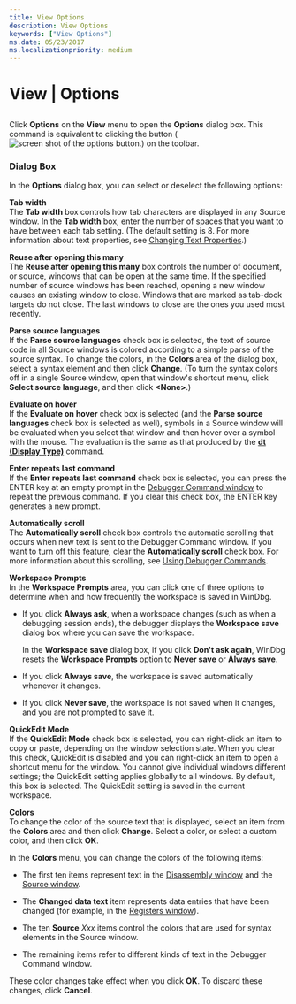 ```yaml
---
title: View Options
description: View Options
keywords: ["View Options"]
ms.date: 05/23/2017
ms.localizationpriority: medium
---
```


# View | Options


## <span id="ddk_view_options_dbg"></span><span id="DDK_VIEW_OPTIONS_DBG"></span>


Click **Options** on the **View** menu to open the **Options** dialog box. This command is equivalent to clicking the button (![screen shot of the options button.](images/tbopt.png)) on the toolbar.

### <span id="dialog_box"></span><span id="DIALOG_BOX"></span>Dialog Box

In the **Options** dialog box, you can select or deselect the following options:

<span id="Tab_width"></span><span id="tab_width"></span><span id="TAB_WIDTH"></span>**Tab width**  
The **Tab width** box controls how tab characters are displayed in any Source window. In the **Tab width** box, enter the number of spaces that you want to have between each tab setting. (The default setting is 8. For more information about text properties, see [Changing Text Properties](changing-text-properties.md).)

<span id="Reuse_after_opening_this_many"></span><span id="reuse_after_opening_this_many"></span><span id="REUSE_AFTER_OPENING_THIS_MANY"></span>**Reuse after opening this many**  
The **Reuse after opening this many** box controls the number of document, or source, windows that can be open at the same time. If the specified number of source windows has been reached, opening a new window causes an existing window to close. Windows that are marked as tab-dock targets do not close. The last windows to close are the ones you used most recently.

<span id="Parse_source_languages"></span><span id="parse_source_languages"></span><span id="PARSE_SOURCE_LANGUAGES"></span>**Parse source languages**  
If the **Parse source languages** check box is selected, the text of source code in all Source windows is colored according to a simple parse of the source syntax. To change the colors, in the **Colors** area of the dialog box, select a syntax element and then click **Change**. (To turn the syntax colors off in a single Source window, open that window's shortcut menu, click **Select source language**, and then click **&lt;None&gt;**.)

<span id="Evaluate_on_hover"></span><span id="evaluate_on_hover"></span><span id="EVALUATE_ON_HOVER"></span>**Evaluate on hover**  
If the **Evaluate on hover** check box is selected (and the **Parse source languages** check box is selected as well), symbols in a Source window will be evaluated when you select that window and then hover over a symbol with the mouse. The evaluation is the same as that produced by the [**dt (Display Type)**](dt--display-type-.md) command.

<span id="Enter_repeats_last_command"></span><span id="enter_repeats_last_command"></span><span id="ENTER_REPEATS_LAST_COMMAND"></span>**Enter repeats last command**  
If the **Enter repeats last command** check box is selected, you can press the ENTER key at an empty prompt in the [Debugger Command window](debugger-command-window.md) to repeat the previous command. If you clear this check box, the ENTER key generates a new prompt.

<span id="Automatically_scroll"></span><span id="automatically_scroll"></span><span id="AUTOMATICALLY_SCROLL"></span>**Automatically scroll**  
The **Automatically scroll** check box controls the automatic scrolling that occurs when new text is sent to the Debugger Command window. If you want to turn off this feature, clear the **Automatically scroll** check box. For more information about this scrolling, see [Using Debugger Commands](using-debugger-commands.md).

<span id="Workspace_Prompts"></span><span id="workspace_prompts"></span><span id="WORKSPACE_PROMPTS"></span>**Workspace Prompts**  
In the **Workspace Prompts** area, you can click one of three options to determine when and how frequently the workspace is saved in WinDbg.

-   If you click **Always ask**, when a workspace changes (such as when a debugging session ends), the debugger displays the **Workspace save** dialog box where you can save the workspace.

    In the **Workspace save** dialog box, if you click **Don't ask again**, WinDbg resets the **Workspace Prompts** option to **Never save** or **Always save**.

-   If you click **Always save**, the workspace is saved automatically whenever it changes.

-   If you click **Never save**, the workspace is not saved when it changes, and you are not prompted to save it.

<span id="QuickEdit_Mode"></span><span id="quickedit_mode"></span><span id="QUICKEDIT_MODE"></span>**QuickEdit Mode**  
If the **QuickEdit Mode** check box is selected, you can right-click an item to copy or paste, depending on the window selection state. When you clear this check, QuickEdit is disabled and you can right-click an item to open a shortcut menu for the window. You cannot give individual windows different settings; the QuickEdit setting applies globally to all windows. By default, this box is selected. The QuickEdit setting is saved in the current workspace.

<span id="Colors"></span><span id="colors"></span><span id="COLORS"></span>**Colors**  
To change the color of the source text that is displayed, select an item from the **Colors** area and then click **Change**. Select a color, or select a custom color, and then click **OK**.

In the **Colors** menu, you can change the colors of the following items:

-   The first ten items represent text in the [Disassembly window](disassembly-window.md) and the [Source window](source-window.md).

-   The **Changed data text** item represents data entries that have been changed (for example, in the [Registers window](registers-window.md)).

-   The ten **Source** *Xxx* items control the colors that are used for syntax elements in the Source window.

-   The remaining items refer to different kinds of text in the Debugger Command window.

These color changes take effect when you click **OK**. To discard these changes, click **Cancel**.

 

 





